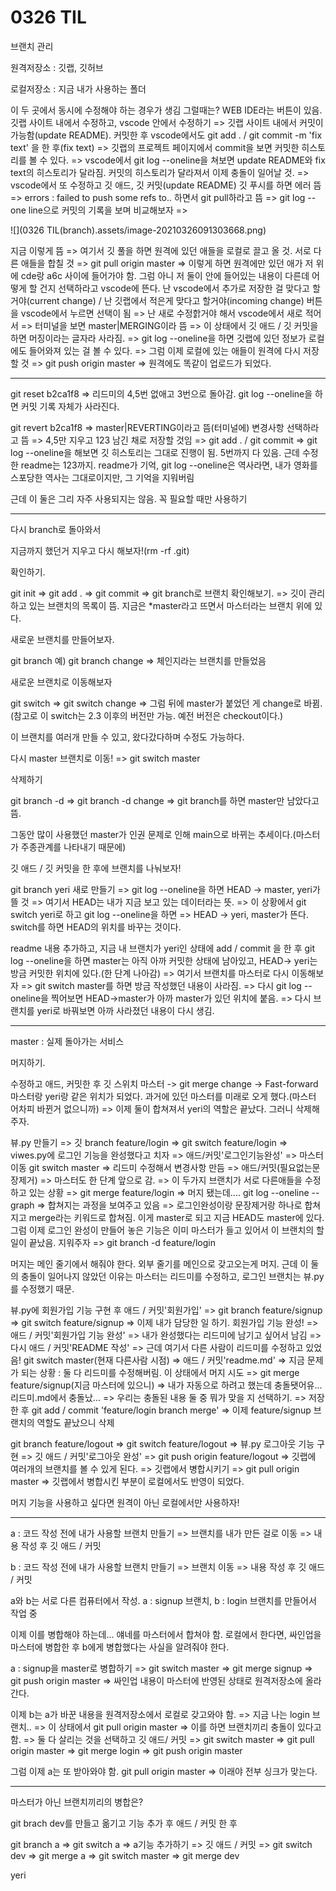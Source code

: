 # 0326 TIL

브랜치 관리

원격저장소 : 깃랩, 깃허브

로컬저장소 : 지금 내가 사용하는 폴더

이 두 곳에서 동시에 수정해야 하는 경우가 생김 그럴때는?
WEB IDE라는 버튼이 있음. 깃랩 사이트 내에서 수정하고, vscode 안에서 수정하기 => 깃랩 사이트 내에서 커밋이 가능함(update README). 커밋한 후 vscode에서도 git add . / git commit -m 'fix text' 을 한 후(fix text) => 깃랩의 프로젝트 페이지에서 commit을 보면 커밋한 히스토리를 볼 수 있다. => vscode에서 git log --oneline을 쳐보면 update README와 fix text의 히스토리가 달라짐. 커밋의 히스토리가 달라져서 이제 충돌이 일어날 것. => vscode에서 또 수정하고 깃 애드, 깃 커밋(update README) 깃 푸시를 하면 에러 뜸 => errors : failed to push some refs to.. 하면서 git pull하라고 뜸 => git log --one line으로 커밋의 기록을 보며 비교해보자 => 

![](0326 TIL(branch).assets/image-20210326091303668.png)

지금 이렇게 뜸 => 여기서 깃 풀을 하면 원격에 있던 애들을 로컬로 끌고 올 것. 서로 다른 애들을 합칠 것 =>  git pull origin master => 이렇게 하면 원격에만 있던 애가 저 위에 cde랑 a6c 사이에 들어가야 함. 그럼 아니 저 둘이 안에 들어있는 내용이 다른데 어떻게 할 건지 선택하라고 vscode에 뜬다. 난 vscode에서 추가로 저장한 걸 맞다고 할거야(current change) / 난 깃랩에서 적은게 맞다고 할거야(incoming change) 버튼을 vscode에서 누르면 선택이 됨 => 난 새로 수정핡거야 해서 vscode에서 새로 적어서 => 터미널을 보면 master|MERGING이라 뜸 => 이 상태에서 깃 애드 / 깃 커밋을 하면 머징이라는 글자라 사라짐. => git log --oneline을 하면 깃랩에 있던 정보가 로컬에도 들어와져 있는 걸 볼 수 있다. => 그럼 이제 로컬에 있는 애들이 원격에 다시 저장할 것 => git push origin master => 원격에도 똑같이 업로드가 되었다.

---

git reset b2ca1f8 => 리드미의 4,5번 없애고 3번으로 돌아감. git log --oneline을 하면 커밋 기록 자체가 사라진다. 

git revert b2ca1f8 => master|REVERTING이라고 뜸(터미널에) 변경사항 선택하라고 뜸 => 4,5만 지우고 123 남긴 채로 저장할 것임 => git add . / git commit => git log --oneline을 해보면 깃 히스토리는 그대로 진행이 됨. 5번까지 다 있음. 근데 수정한 readme는 123까지. readme가 기억, git log --oneline은 역사라면, 내가 영화를 스포당한 역사는 그대로이지만, 그 기억을 지워버림

근데 이 둘은 그리 자주 사용되지는 않음. 꼭 필요할 때만 사용하기

---

다시 branch로 돌아와서

지금까지 했던거 지우고 다시 해보자!(rm -rf .git)

확인하기.

git init => git add . => git commit => git branch로 브랜치 확인해보기. => 깃이 관리하고 있는 브랜치의 목록이 뜸. 지금은 *master라고 뜨면서 마스터라는 브랜치 위에 있다.

새로운 브랜치를 만들어보자. 

git branch <branch name> 예) git branch change => 체인지라는 브랜치를 만들었음 

새로운 브랜치로 이동해보자

git switch <branch name> => git switch change => 그럼 뒤에 master가 붙었던 게 change로 바뀜.(참고로 이 switch는 2.3 이후의 버전만 가능. 예전 버전은 checkout이다.)

이 브랜치를 여러개 만들 수 있고, 왔다갔다하며 수정도 가능하다.

다시 master 브랜치로 이동! => git switch master

삭제하기

git branch -d <branch name> => git branch -d change => git branch를 하면 master만 남았다고 뜸.

그동안 많이 사용했던 master가 인권 문제로 인해 main으로 바뀌는 추세이다.(마스터가 주종관계를 나타내기 때문에)

깃 애드 / 깃 커밋을 한 후에 브랜치를 나눠보자! 

git branch yeri 새로 만들기 => git log --oneline을 하면 HEAD -> master, yeri가 뜰 것 => 여기서 HEAD는 내가 지금 보고 있는 데이터라는 뜻. => 이 상황에서 git switch yeri로 하고 git log --oneline을 하면 => HEAD -> yeri, master가 뜬다. switch를 하면 HEAD의 위치를 바꾸는 것이다.

readme 내용 추가하고, 지금 내 브랜치가 yeri인 상태에 add / commit 을 한 후 git log --oneline을 하면 master는 아직 아까 커밋한 상태에 남아있고, HEAD-> yeri는 방금 커밋한 위치에 있다.(한 단계 나아감) => 여기서 브랜치를 마스터로 다시 이동해보자 => git switch master를 하면 방금 작성했던 내용이 사라짐. => 다시 git log --oneline을 찍어보면 HEAD->master가 아까 master가 있던 위치에 붙음. => 다시 브랜치를 yeri로 바꿔보면 아까 사라졌던 내용이 다시 생김.

---

master : 실제 돌아가는 서비스

머지하기.

수정하고 애드, 커밋한 후 깃 스위치 마스터 -> git merge change -> Fast-forward 마스터랑 yeri랑 같은 위치가 되었다. 과거에 있던 마스터를 미래로 오게 했다.(마스터 어차피 바뀐거 없으니까) => 이제 둘이 합쳐져서 yeri의 역할은 끝났다. 그러니 삭제해주자. 

뷰.py 만들기 => 깃 branch feature/login => git switch feature/login => viwes.py에 로그인 기능을 완성했다고 치자 => 애드/커밋'로그인기능완성' => 마스터 이동 git switch master => 리드미 수정해서 변경사항 만듬 => 애드/커밋(필요없는문장제거) => 마스터도 한 단계 앞으로 감. => 이 두가지 브랜치가 서로 다른애들을 수정하고 있는 상황 => git merge feature/login => 머지 됐는데.... git log --oneline --graph =>  합쳐지는 과정을 보여주고 있음 => 로그인완성이랑 문장제거랑 하나로 합쳐지고 merge라는 키워드로 합쳐짐. 이게 master로 되고 지금 HEAD도 master에 있다. 그럼 이제 로그인 완성이 만들어 놓은 기능은 이미 마스터가 들고 있어서 이 브랜치의 할 일이 끝났음. 지워주자 => git branch -d feature/login

머지는 메인 줄기에서 해줘야 한다. 외부 줄기를 메인으로 갖고오는게 머지. 근데 이 둘의 충돌이 일어나지 않았던 이유는 마스터는 리드미를 수정하고, 로그인 브랜치는 뷰.py를 수정했기 때문.

뷰.py에 회원가입 기능 구현 후 애드 / 커밋'회원가입' => git branch feature/signup => git switch feature/signup => 이제 내가 담당한 일 하기. 회원가입 기능 완성! => 애드 / 커밋'회원가입 기능 완성' => 내가 완성했다는 리드미에 남기고 싶어서 남김 => 다시 애드 / 커밋'README 작성' => 근데 여기서 다른 사람이 리드미를 수정하고 있었음! git switch master(현재 다른사람 시점) => 애드 / 커밋'readme.md' => 지금 문제가 되는 상황 : 둘 다 리드미를 수정해버림. 이 상태에서 머지 시도 => git merge feature/signup(지금 마스터에 있으니) => 내가 자동으로 하려고 했는데 충돌됏어유... 리드미.md에서 충돌났... => 우리는 충돌된 내용 둘 중 뭐가 맞을 지  선택하기. => 저장한 후 git add / commit 'feature/login branch merge'  => 이제 feature/signup 브랜치의 역할도 끝났으니 삭제

git branch feature/logout => git switch feature/logout => 뷰.py 로그아웃 기능 구현 => 깃 애드 / 커밋'로그아웃 완성' => git push origin feature/logout => 깃랩에 여러개의 브랜치를 볼 수 있게 된다. => 깃랩에서 병합시키기 => git pull origin master => 깃랩에서 병합시킨 부분이 로컬에서도 반영이 되었다.

머지 기능을 사용하고 싶다면 원격이 아닌 로컬에서만 사용하자!

---

a : 코드 작성 전에 내가 사용할 브랜치 만들기 => 브랜치를 내가 만든 걸로 이동 => 내용 작성 후 깃 애드 / 커밋

b : 코드 작성 전에 내가 사용할 브랜치 만들기 => 브랜치 이동 => 내용 작성 후 깃 애드 / 커밋

a와 b는 서로 다른 컴퓨터에서 작성. a : signup 브랜치, b : login 브랜치를 만들어서 작업 중

이제 이를 병합해야 하는데... 얘네를 마스터에서 합쳐야 함. 로컬에서 한다면, 싸인업을 마스터에 병합한 후 b에게 병합했다는 사실을 알려줘야 한다.

a : signup을 master로 병합하기 => git switch master => git merge signup => git push origin master => 싸인업 내용이 마스터에 반영된 상태로 원격저장소에 올라간다. 

이제 b는 a가 바꾼 내용을 원격저장소에서 로컬로 갖고와야 함. => 지금 나는 login 브랜치.. => 이 상태에서 git pull origin master => 이를 하면 브랜치끼리 충돌이 있다고 함. => 둘 다 살리는 것을 선택하고 깃 애드/ 커밋 => git switch master => git pull origin master => git merge login => git push origin master

그럼 이제 a는 또 받아와야 함. git pull origin master => 이래야 전부 싱크가 맞는다. 

---

마스터가 아닌 브랜치끼리의 병합은?

git brach dev를 만들고 옮기고 기능 추가 후 애드 / 커밋 한 후

git branch a => git switch a => a기능 추가하기 => 깃 애드 / 커밋 => git switch dev => git merge a => git switch master => git merge dev



yeri
